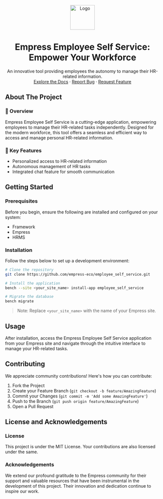 <div align="center">
<img src="https://grow.empress.eco/uploads/default/original/2X/1/1f1e1044d3864269d2a613577edb9763890422ab.png" alt="Logo" width="80" height="80">
<h1 align="center">Empress Employee Self Service: Empower Your Workforce</h1>
<p align="center">
An innovative tool providing employees the autonomy to manage their HR-related information.
<br />
<a href="https://grow.empress.eco/">Explore the Docs</a>
·
<a href="https://github.com/empress-eco/employee_self_service/issues">Report Bug</a>
·
<a href="https://github.com/empress-eco/employee_self_service/issues">Request Feature</a>
</p>
</div>

## About The Project

### 📖 Overview
Empress Employee Self Service is a cutting-edge application, empowering employees to manage their HR-related tasks independently. Designed for the modern workforce, this tool offers a seamless and efficient way to access and manage personal HR-related information.

### 🌟 Key Features
- Personalized access to HR-related information 
- Autonomous management of HR tasks 
- Integrated chat feature for smooth communication 

## Getting Started

### Prerequisites
Before you begin, ensure the following are installed and configured on your system:
- Framework
- Empress
- HRMS

### Installation
Follow the steps below to set up a development environment:

```sh
# Clone the repository
git clone https://github.com/empress-eco/employee_self_service.git

# Install the application
bench --site <your_site_name> install-app employee_self_service

# Migrate the database
bench migrate
```
>Note: Replace `<your_site_name>` with the name of your Empress site.

## Usage
After installation, access the Empress Employee Self Service application from your Empress site and navigate through the intuitive interface to manage your HR-related tasks.

## Contributing
We appreciate community contributions! Here's how you can contribute:

1. Fork the Project
2. Create your Feature Branch (`git checkout -b feature/AmazingFeature`)
3. Commit your Changes (`git commit -m 'Add some AmazingFeature'`)
4. Push to the Branch (`git push origin feature/AmazingFeature`)
5. Open a Pull Request

## License and Acknowledgements

### License
This project is under the MIT License. Your contributions are also licensed under the same.

### Acknowledgements
We extend our profound gratitude to the Empress community for their support and valuable resources that have been instrumental in the development of this project. Their innovation and dedication continue to inspire our work.